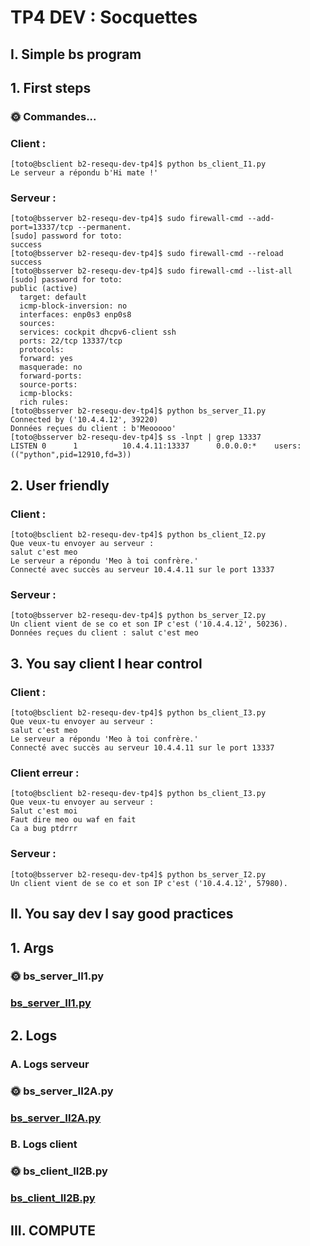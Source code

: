 # TP4 DEV : Socquettes

## I. Simple bs program

## 1. First steps

### 🌞 Commandes...

### Client : 
```
[toto@bsclient b2-resequ-dev-tp4]$ python bs_client_I1.py
Le serveur a répondu b'Hi mate !'
```
### Serveur :
```
[toto@bsserver b2-resequ-dev-tp4]$ sudo firewall-cmd --add-port=13337/tcp --permanent.
[sudo] password for toto: 
success
[toto@bsserver b2-resequ-dev-tp4]$ sudo firewall-cmd --reload
success
[toto@bsserver b2-resequ-dev-tp4]$ sudo firewall-cmd --list-all
[sudo] password for toto:
public (active)
  target: default
  icmp-block-inversion: no
  interfaces: enp0s3 enp0s8
  sources:
  services: cockpit dhcpv6-client ssh
  ports: 22/tcp 13337/tcp
  protocols:
  forward: yes
  masquerade: no
  forward-ports:
  source-ports:
  icmp-blocks:
  rich rules: 
[toto@bsserver b2-resequ-dev-tp4]$ python bs_server_I1.py
Connected by ('10.4.4.12', 39220)
Données reçues du client : b'Meooooo'
[toto@bsserver b2-resequ-dev-tp4]$ ss -lnpt | grep 13337
LISTEN 0      1          10.4.4.11:13337      0.0.0.0:*    users:(("python",pid=12910,fd=3))
```

## 2. User friendly

### Client :
```
[toto@bsclient b2-resequ-dev-tp4]$ python bs_client_I2.py
Que veux-tu envoyer au serveur :
salut c'est meo
Le serveur a répondu 'Meo à toi confrère.'
Connecté avec succès au serveur 10.4.4.11 sur le port 13337
```
### Serveur :
```
[toto@bsserver b2-resequ-dev-tp4]$ python bs_server_I2.py
Un client vient de se co et son IP c'est ('10.4.4.12', 50236).
Données reçues du client : salut c'est meo
```

## 3. You say client I hear control

### Client :
```
[toto@bsclient b2-resequ-dev-tp4]$ python bs_client_I3.py
Que veux-tu envoyer au serveur :
salut c'est meo
Le serveur a répondu 'Meo à toi confrère.'
Connecté avec succès au serveur 10.4.4.11 sur le port 13337
```
### Client erreur : 
```
[toto@bsclient b2-resequ-dev-tp4]$ python bs_client_I3.py
Que veux-tu envoyer au serveur :
Salut c'est moi
Faut dire meo ou waf en fait
Ca a bug ptdrrr
```
### Serveur : 
```
[toto@bsserver b2-resequ-dev-tp4]$ python bs_server_I2.py
Un client vient de se co et son IP c'est ('10.4.4.12', 57980).
```

## II. You say dev I say good practices

## 1. Args

### 🌞 bs_server_II1.py
### [bs_server_II1.py](https://github.com/thomascrecy/b2-resequ-dev-tp4/blob/main/bs_server_II1.py)

## 2. Logs

### A. Logs serveur

### 🌞 bs_server_II2A.py

### [bs_server_II2A.py](https://github.com/thomascrecy/b2-resequ-dev-tp4/blob/main/bs_server_II2A.py)

### B. Logs client

### 🌞 bs_client_II2B.py

### [bs_client_II2B.py](https://github.com/thomascrecy/b2-resequ-dev-tp4/blob/main/bs_client_II2B.py)

## III. COMPUTE
